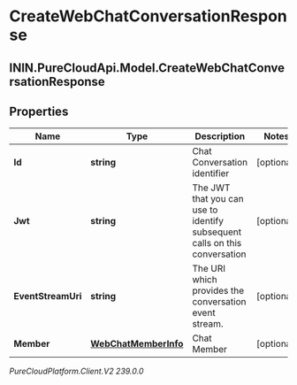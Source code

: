 # CreateWebChatConversationResponse

## ININ.PureCloudApi.Model.CreateWebChatConversationResponse

## Properties

|Name | Type | Description | Notes|
|------------ | ------------- | ------------- | -------------|
| **Id** | **string** | Chat Conversation identifier | [optional] |
| **Jwt** | **string** | The JWT that you can use to identify subsequent calls on this conversation | [optional] |
| **EventStreamUri** | **string** | The URI which provides the conversation event stream. | [optional] |
| **Member** | [**WebChatMemberInfo**](WebChatMemberInfo) | Chat Member | [optional] |



_PureCloudPlatform.Client.V2 239.0.0_

